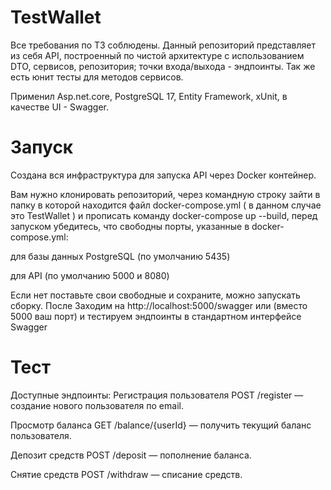 # TestWallet

Все требования по ТЗ соблюдены.
Данный репозиторий представляет из себя API, построенный по чистой архитектуре с использованием DTO, сервисов, репозитория; точки входа/выхода - эндпоинты.
Так же есть юнит тесты для методов сервисов.

Применил Asp.net.core, PostgreSQL 17, Entity Framework, xUnit, в качестве UI - Swagger.

# Запуск
Создана вся инфраструктура для запуска API через Docker контейнер.

Вам нужно клонировать репозиторий, через командную строку зайти в папку в которой находится файл docker-compose.yml ( в данном случае это TestWallet ) и прописать команду
docker-compose up --build, перед запуском убедитесь, что свободны порты, указанные в docker-compose.yml:

для базы данных PostgreSQL (по умолчанию 5435)

для API (по умолчанию 5000 и 8080)  

Если нет поставьте свои свободные и сохраните, можно запускать сборку.
После Заходим на http://localhost:5000/swagger или (вместо 5000 ваш порт) и тестируем эндпоинты в стандартном интерфейсе Swagger

# Тест

Доступные эндпоинты:
Регистрация пользователя
POST /register — создание нового пользователя по email.

Просмотр баланса
GET /balance/{userId} — получить текущий баланс пользователя.

Депозит средств
POST /deposit — пополнение баланса.

Снятие средств
POST /withdraw — списание средств.
